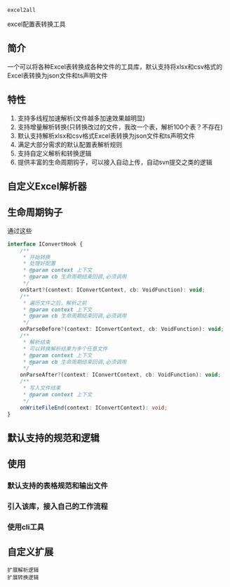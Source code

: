 `excel2all`

excel配置表转换工具

## 简介

一个可以将各种Excel表转换成各种文件的工具库，默认支持将xlsx和csv格式的Excel表转换为json文件和ts声明文件
## 特性

1. 支持多线程加速解析(文件越多加速效果越明显)
2. 支持增量解析转换(只转换改过的文件，我改一个表，解析100个表？不存在)
3. 默认支持解析xlsx和csv格式Excel表转换为json文件和ts声明文件
4. 满足大部分需求的默认配置表解析规则
5. 支持自定义解析和转换逻辑
6. 提供丰富的生命周期钩子，可以接入自动上传，自动svn提交之类的逻辑

## 自定义Excel解析器

## 生命周期钩子
通过这些
```ts
interface IConvertHook {
    /**
     * 开始转换
     * 处理好配置
     * @param context 上下文
     * @param cb 生命周期结束回调,必须调用
     */
    onStart?(context: IConvertContext, cb: VoidFunction): void;
    /**
     * 遍历文件之后，解析之前
     * @param context 上下文
     * @param cb 生命周期结束回调,必须调用
     */
    onParseBefore?(context: IConvertContext, cb: VoidFunction): void;
    /**
     * 解析结束
     * 可以转换解析结果为多个任意文件
     * @param context 上下文
     * @param cb 生命周期结束回调,必须调用
     */
    onParseAfter?(context: IConvertContext, cb: VoidFunction): void;
    /**
     * 写入文件结束
     * @param context 上下文
     */
    onWriteFileEnd(context: IConvertContext): void;
}
```

## 默认支持的规范和逻辑
## 使用
### 默认支持的表格规范和输出文件
### 引入该库，接入自己的工作流程
### 使用cli工具

## 自定义扩展
    扩展解析逻辑
    扩展转换逻辑




